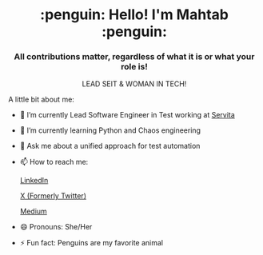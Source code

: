 <h1 align="center"> :penguin: Hello! I'm Mahtab :penguin:</h1>

<h3 align="center">All contributions matter, regardless of what it is or what your role is!</h3>
<p align="center">LEAD SEIT & WOMAN IN TECH!</p>

A little bit about me:

- 🔭 I’m currently Lead Software Engineer in Test working at [Servita](https://servita.com)
- 🌱 I’m currently learning Python and Chaos engineering
- 💬 Ask me about a unified approach for test automation
- 📫 How to reach me:
  
     [LinkedIn](https://www.linkedin.com/in/mahtabnejad/)

     [X (Formerly Twitter)](https://mobile.x.com/mahtabnejad)

     [Medium](https://medium.com/@mahtabnejad)

- 😄 Pronouns: She/Her
- ⚡ Fun fact: Penguins are my favorite animal

